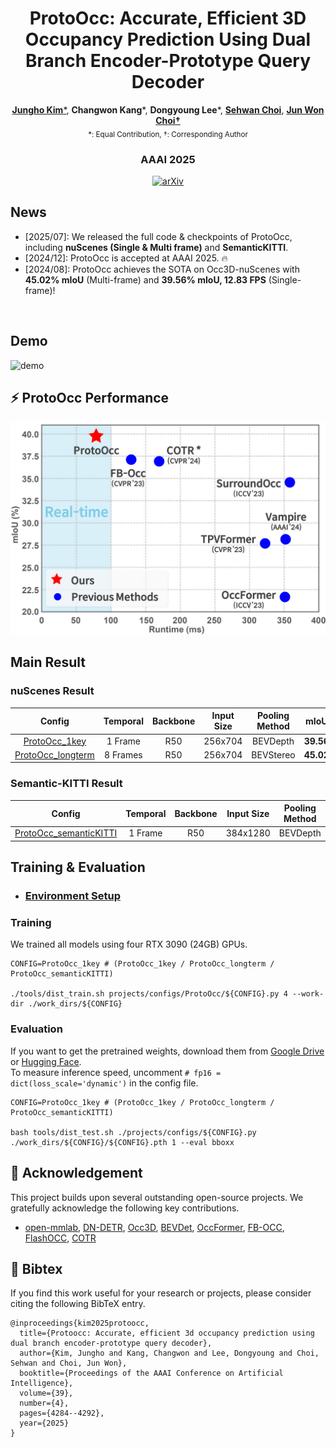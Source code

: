 <div align="center">   
  
# ProtoOcc: Accurate, Efficient 3D Occupancy Prediction Using Dual Branch Encoder-Prototype Query Decoder

[**Jungho Kim***](https://scholar.google.com/citations?user=9wVmZ5kAAAAJ&hl=ko), **Changwon Kang***, **Dongyoung Lee***, [**Sehwan Choi**](https://scholar.google.com/citations?user=O2XSTY4AAAAJ&hl=ko&oi=ao), [**Jun Won Choi†**](https://scholar.google.com/citations?user=IHH2PyYAAAAJ&hl=ko&oi=ao)  
<sub>*: Equal Contribution,  †: Corresponding Author</sub>

### **AAAI 2025**

[![arXiv](https://img.shields.io/badge/arXiv-Paper-<COLOR>.svg)](https://arxiv.org/abs/2412.08774)

</div>


## News
- [2025/07]: We released the full code & checkpoints of ProtoOcc, including **nuScenes (Single & Multi frame)** and **SemanticKITTI**.
- [2024/12]: ProtoOcc is accepted at AAAI 2025. 🔥
- [2024/08]: ProtoOcc achieves the SOTA on Occ3D-nuScenes with **45.02% mIoU** (Multi-frame) and **39.56% mIoU, 12.83 FPS** (Single-frame)!
</br>


## Demo
![demo](./plot/Demo1_v1.gif)

## ⚡ ProtoOcc Performance
<p align="center">
<img src="plot/InferenceTime.png" alt="inference.jpg" width="600">
</p>

## Main Result
### nuScenes Result
| Config                              | Temporal | Backbone | Input Size | Pooling Method | mIoU  | Google | Hugging | 
|:----------------------------------:|:-------------:|:--------:|:----------:|:----------:|:-----:|:-----:|:-----:|
| [ProtoOcc_1key](projects/configs/ProtoOcc/ProtoOcc_1key.py)                        |   1 Frame    |   R50    |  256x704   |   BEVDepth    | **39.56** |  [link](https://drive.google.com/file/d/1StxjW5rUXrsTvMKphkyxRfm6kWK-1f1N/view?usp=drive_link)     | [link](https://huggingface.co/junghokim/ProtoOcc/blob/main/ProtoOcc_1key.pth) |
| [ProtoOcc_longterm](projects/configs/ProtoOcc/ProtoOcc_longterm.py)                    |   8 Frames    |   R50    |  256x704   |   BEVStereo    | **45.02** |  [link](https://drive.google.com/file/d/1J-G1crZX4Xd3V_5XNRjUw4n4r9CnNvZ6/view?usp=drive_link)     |  [link](https://huggingface.co/junghokim/ProtoOcc/blob/main/ProtoOcc_longterm.pth) |

### Semantic-KITTI Result
| Config                              | Temporal | Backbone | Input Size | Pooling Method | mIoU  | Google |Hugging | 
|:----------------------------------:|:-------------:|:--------:|:----------:|:----------:|:-----:|:-----:|:-----:|
| [ProtoOcc_semanticKITTI](projects/configs/ProtoOcc/ProtoOcc_semanticKITTI.py)               |   1 Frame    |   R50    |  384x1280   |   BEVDepth    | **13.89** |  [link](https://drive.google.com/file/d/1qsNdCokN2JVA9bwQwFMK6X3fF58I8hqf/view?usp=drive_link)    |  [link](https://huggingface.co/junghokim/ProtoOcc/blob/main/ProtoOcc_semanticKITTI.pth) |

## Training & Evaluation
- ### [Environment Setup](doc/install.md)

### Training
We trained all models using four RTX 3090 (24GB) GPUs.
```
CONFIG=ProtoOcc_1key # (ProtoOcc_1key / ProtoOcc_longterm / ProtoOcc_semanticKITTI)

./tools/dist_train.sh projects/configs/ProtoOcc/${CONFIG}.py 4 --work-dir ./work_dirs/${CONFIG}
```

### Evaluation
If you want to get the pretrained weights, download them from [Google Drive](https://drive.google.com/drive/folders/1-hHITEyUVnbEHaI80u6C6ZiUmdXLoFjy?usp=drive_link) or [Hugging Face](https://huggingface.co/junghokim/ProtoOcc/tree/main).  
To measure inference speed, uncomment `# fp16 = dict(loss_scale='dynamic')` in the config file.  
```
CONFIG=ProtoOcc_1key # (ProtoOcc_1key / ProtoOcc_longterm / ProtoOcc_semanticKITTI)

bash tools/dist_test.sh ./projects/configs/${CONFIG}.py ./work_dirs/${CONFIG}/${CONFIG}.pth 1 --eval bboxx
```

## 🙏 Acknowledgement

This project builds upon several outstanding open-source projects. We gratefully acknowledge the following key contributions.

- [open-mmlab](https://github.com/open-mmlab), [DN-DETR](https://github.com/IDEA-Research/DN-DETR), [Occ3D](https://github.com/Tsinghua-MARS-Lab/Occ3D), [BEVDet](https://github.com/HuangJunJie2017/BEVDet), [OccFormer](https://github.com/zhangyp15/OccFormer), [FB-OCC](https://github.com/NVlabs/FB-BEV), [FlashOCC](https://github.com/Yzichen/FlashOCC), [COTR](https://github.com/NotACracker/COTR)

## 📃 Bibtex

If you find this work useful for your research or projects, please consider citing the following BibTeX entry.

```
@inproceedings{kim2025protoocc,
  title={Protoocc: Accurate, efficient 3d occupancy prediction using dual branch encoder-prototype query decoder},
  author={Kim, Jungho and Kang, Changwon and Lee, Dongyoung and Choi, Sehwan and Choi, Jun Won},
  booktitle={Proceedings of the AAAI Conference on Artificial Intelligence},
  volume={39},
  number={4},
  pages={4284--4292},
  year={2025}
}
```

